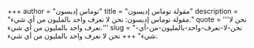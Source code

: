 +++
author = "توماس إديسون"
title = "مقولة توماس إديسون"
description = "مقولة توماس إديسون: نحن لا نعرف واحد بالمليون من أي شيء."
quote = '''نحن لا نعرف واحد بالمليون من أي شيء.''' 
slug = "نحن-لا-نعرف-واحد-بالمليون-من-أي-شيء"
+++
نحن لا نعرف واحد بالمليون من أي شيء.
